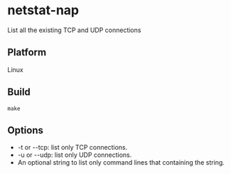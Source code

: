 # netstat-nap
List all the existing TCP and UDP connections

## Platform
Linux

## Build
`make`

## Options
- -t or --tcp: list only TCP connections.   
- -u or --udp: list only UDP connections.   
- An optional string to list only command lines that containing the string.
